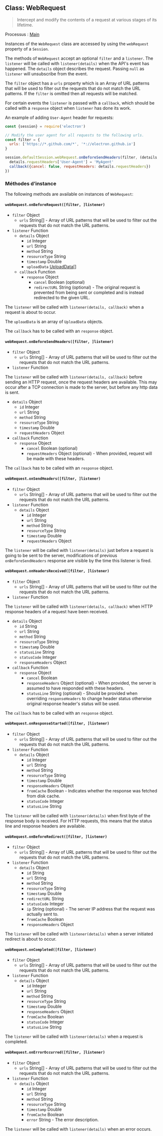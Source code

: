 ## Class: WebRequest

> Intercept and modify the contents of a request at various stages of its lifetime.

Processus : [Main](../glossary.md#main-process)

Instances of the `WebRequest` class are accessed by using the `webRequest` property of a `Session`.

The methods of `WebRequest` accept an optional `filter` and a `listener`. The `listener` will be called with `listener(details)` when the API's event has happened. The `details` object describes the request. Passing `null` as `listener` will unsubscribe from the event.

The `filter` object has a `urls` property which is an Array of URL patterns that will be used to filter out the requests that do not match the URL patterns. If the `filter` is omitted then all requests will be matched.

For certain events the `listener` is passed with a `callback`, which should be called with a `response` object when `listener` has done its work.

An example of adding `User-Agent` header for requests:

```javascript
const {session} = require('electron')

// Modify the user agent for all requests to the following urls.
const filter = {
  urls: ['https://*.github.com/*', '*://electron.github.io']
}

session.defaultSession.webRequest.onBeforeSendHeaders(filter, (details, callback) => {
  details.requestHeaders['User-Agent'] = 'MyAgent'
  callback({cancel: false, requestHeaders: details.requestHeaders})
})
```

### Méthodes d’instance

The following methods are available on instances of `WebRequest`:

#### `webRequest.onBeforeRequest([filter, ]listener)`

* `filter` Object 
  * `urls` String[] - Array of URL patterns that will be used to filter out the requests that do not match the URL patterns.
* `listener` Function 
  * `details` Object 
    * `id` Integer
    * `url` String
    * `method` String
    * `resourceType` String
    * `timestamp` Double
    * `uploadData` [UploadData[]](structures/upload-data.md)
  * `callback` Function 
    * `response` Object 
      * `cancel` Boolean (optional)
      * `redirectURL` String (optional) - The original request is prevented from being sent or completed and is instead redirected to the given URL.

The `listener` will be called with `listener(details, callback)` when a request is about to occur.

The `uploadData` is an array of `UploadData` objects.

The `callback` has to be called with an `response` object.

#### `webRequest.onBeforeSendHeaders([filter, ]listener)`

* `filter` Object 
  * `urls` String[] - Array of URL patterns that will be used to filter out the requests that do not match the URL patterns.
* `listener` Function

The `listener` will be called with `listener(details, callback)` before sending an HTTP request, once the request headers are available. This may occur after a TCP connection is made to the server, but before any http data is sent.

* `details` Object 
  * `id` Integer
  * `url` String
  * `method` String
  * `resourceType` String
  * `timestamp` Double
  * `requestHeaders` Object
* `callback` Function 
  * `response` Object 
    * `cancel` Boolean (optional)
    * `requestHeaders` Object (optional) - When provided, request will be made with these headers.

The `callback` has to be called with an `response` object.

#### `webRequest.onSendHeaders([filter, ]listener)`

* `filter` Object 
  * `urls` String[] - Array of URL patterns that will be used to filter out the requests that do not match the URL patterns.
* `listener` Function 
  * `details` Object 
    * `id` Integer
    * `url` String
    * `method` String
    * `resourceType` String
    * `timestamp` Double
    * `requestHeaders` Object

The `listener` will be called with `listener(details)` just before a request is going to be sent to the server, modifications of previous `onBeforeSendHeaders` response are visible by the time this listener is fired.

#### `webRequest.onHeadersReceived([filter, ]listener)`

* `filter` Object 
  * `urls` String[] - Array of URL patterns that will be used to filter out the requests that do not match the URL patterns.
* `listener` Function

The `listener` will be called with `listener(details, callback)` when HTTP response headers of a request have been received.

* `details` Object 
  * `id` String
  * `url` String
  * `method` String
  * `resourceType` String
  * `timestamp` Double
  * `statusLine` String
  * `statusCode` Integer
  * `responseHeaders` Object
* `callback` Function 
  * `response` Object 
    * `cancel` Boolean
    * `responseHeaders` Object (optional) - When provided, the server is assumed to have responded with these headers.
    * `statusLine` String (optional) - Should be provided when overriding `responseHeaders` to change header status otherwise original response header's status will be used.

The `callback` has to be called with an `response` object.

#### `webRequest.onResponseStarted([filter, ]listener)`

* `filter` Object 
  * `urls` String[] - Array of URL patterns that will be used to filter out the requests that do not match the URL patterns.
* `listener` Function 
  * `details` Object 
    * `id` Integer
    * `url` String
    * `method` String
    * `resourceType` String
    * `timestamp` Double
    * `responseHeaders` Object
    * `fromCache` Boolean - Indicates whether the response was fetched from disk cache.
    * `statusCode` Integer
    * `statusLine` String

The `listener` will be called with `listener(details)` when first byte of the response body is received. For HTTP requests, this means that the status line and response headers are available.

#### `webRequest.onBeforeRedirect([filter, ]listener)`

* `filter` Object 
  * `urls` String[] - Array of URL patterns that will be used to filter out the requests that do not match the URL patterns.
* `listener` Function 
  * `details` Object 
    * `id` String
    * `url` String
    * `method` String
    * `resourceType` String
    * `timestamp` Double
    * `redirectURL` String
    * `statusCode` Integer
    * `ip` String (optional) - The server IP address that the request was actually sent to.
    * `fromCache` Boolean
    * `responseHeaders` Object

The `listener` will be called with `listener(details)` when a server initiated redirect is about to occur.

#### `webRequest.onCompleted([filter, ]listener)`

* `filter` Object 
  * `urls` String[] - Array of URL patterns that will be used to filter out the requests that do not match the URL patterns.
* `listener` Function 
  * `details` Object 
    * `id` Integer
    * `url` String
    * `method` String
    * `resourceType` String
    * `timestamp` Double
    * `responseHeaders` Object
    * `fromCache` Boolean
    * `statusCode` Integer
    * `statusLine` String

The `listener` will be called with `listener(details)` when a request is completed.

#### `webRequest.onErrorOccurred([filter, ]listener)`

* `filter` Object 
  * `urls` String[] - Array of URL patterns that will be used to filter out the requests that do not match the URL patterns.
* `listener` Function 
  * `details` Object 
    * `id` Integer
    * `url` String
    * `method` String
    * `resourceType` String
    * `timestamp` Double
    * `fromCache` Boolean
    * `error` String - The error description.

The `listener` will be called with `listener(details)` when an error occurs.